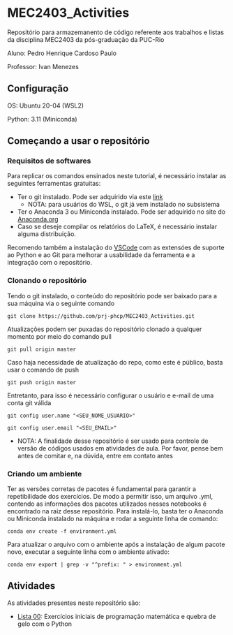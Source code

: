 # MEC2403_Activities

Repositório para armazemanento de código referente aos trabalhos e listas da disciplina MEC2403 da pós-graduação da PUC-Rio

Aluno: Pedro Henrique Cardoso Paulo

Professor: Ivan Menezes

## Configuração

OS: Ubuntu 20-04 (WSL2)

Python: 3.11 (Miniconda)

## Começando a usar o repositório

### Requisitos de softwares

Para replicar os comandos ensinados neste tutorial, é necessário instalar as seguintes ferramentas gratuitas:

- Ter o git instalado. Pode ser adquirido via este <a href="https://git-scm.com/downloads">link</a>
    - NOTA: para usuários do WSL, o git já vem instalado no subsistema
- Ter o Anaconda 3 ou Miniconda instalado. Pode ser adquirido no site do <a href="https://docs.conda.io/en/latest/miniconda.html">Anaconda.org</a>
- Caso se deseje compilar os relatórios do LaTeX, é necessário instalar alguma distribuição.

Recomendo também a instalação do <a href="https://code.visualstudio.com/Download">VSCode</a> com as extensóes de suporte ao Python e ao Git para melhorar a usabilidade da ferramenta e a integração com o repositório.

### Clonando o repositório

Tendo o git instalado, o conteúdo do repositório pode ser baixado para a sua máquina via o seguinte comando

```(bash)
git clone https://github.com/prj-phcp/MEC2403_Activities.git
```

Atualizações podem ser puxadas do repositório clonado a qualquer momento por meio do comando pull

```(bash)
git pull origin master
```

Caso haja necessidade de atualização do repo, como este é público, basta usar o comando de push

```(bash)
git push origin master
```

Entretanto, para isso é necessário configurar o usuário e e-mail de uma conta git válida

```(bash)
git config user.name "<SEU_NOME_USUARIO>"

git config user.email "<SEU_EMAIL>"
```

- NOTA: A finalidade desse repositório é ser usado para controle de versão de códigos usados em atividades de aula. Por favor, pense bem antes de comitar e, na dúvida, entre em contato antes

### Criando um ambiente

Ter as versões corretas de pacotes é fundamental para garantir a repetibilidade dos exercícios. De modo a permitir isso, um arquivo .yml, contendo as informações dos pacotes utilizados nesses notebooks é encontrado na raiz desse repositório. Para instalá-lo, basta ter o Anaconda ou Miniconda instalado na máquina e rodar a seguinte linha de comando:

```(bash)
conda env create -f environment.yml
```

Para atualizar o arquivo com o ambiente após a instalação de algum pacote novo, executar a seguinte linha com o ambiente ativado:

```(bash)
conda env export | grep -v "^prefix: " > environment.yml
```

## Atividades

As atividades presentes neste repositório são:

- <a href="./Lista0">Lista 00</a>: Exercícios iniciais de programação matemática e quebra de gelo com o Python
